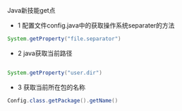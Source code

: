 Java新技能get点

- 1 配置文件config.java中的获取操作系统separater的方法
```java
System.getProperty("file.separator")
```


- 2 java获取当前路径
```java

System.getProperty("user.dir")
```

- 3 获取当前所在包的名称
```java
Config.class.getPackage().getName()
```